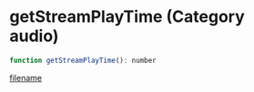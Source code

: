 # getStreamPlayTime (Category audio)

```js
function getStreamPlayTime(): number
```

[filename](getStreamPlayTime_m.md ':include')